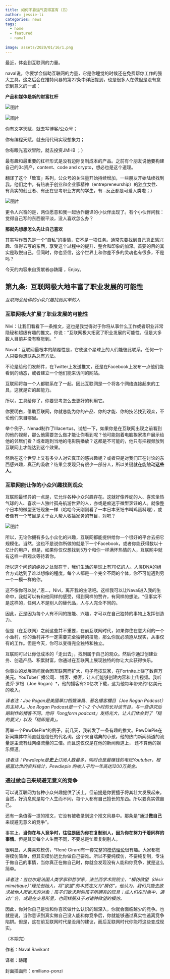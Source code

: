 ```yaml
---
title: 如何不靠运气变得富有（五）
author: jessie-li
categories: news
tags:
  - home
  - featured
  - naval
 
image: assets/2020/01/16/1.png
---
```

最近，体会到互联网的力量。

naval说，你要学会借助互联网的力量，它是你睡觉的时候还在免费帮你工作的强大工具。这之后会在推特风暴的第22条中详细提到，也是很多人在做但是没有意识到意义的一点：

**产品和媒体是新的财富杠杆**

![图片](/assets/2020/01/16/2.png) 

![图片](/assets/2020/01/16/3.png) 

你有文字天赋，就去写博客/公众号；

你有编程天赋，就去用代码实现想象力；

你有眼光喜欢冒险，就去投资JMHB ；）

最有趣和最重要的杠杆形式是没有边际复制成本的产品。之前有个朋友说他要构建自己的3c资产，content、code and crypto，想必也是这个道理。

翻译了这个「致富」系列，公众号的关注量开始持续增加，一些朋友开始陆续找到我。他们之中，有热衷于创业和企业家精神（entrepreneurship）的独立女性、有真实的创业者、有还在思考职业方向的学生，有...反正都是可爱人类啦；）

![图片](/assets/2020/01/16/4.png) 

更令人兴奋的是，两位愿意和我一起协作翻译的小伙伴出现了。有个小伙伴问我：觉得自己写的东西很平淡，没人喜欢怎么办？

**那就先想想怎么先让自己喜欢**

其实写作首先是一个“自私”的事情，它不是一项任务。通常先要找到自己真正感兴趣、值得去写的东西，享受这个过程中的提升、整合和印象的加深。首要的目的其实是取悦自己，但同时，你也坚信，这个世界上和你差不多的灵魂也有很多，不是吗？

今天的内容来自贡献者@踌躇 ，Enjoy。

## 第九条:  互联网极大地丰富了职业发展的可能性
*互联网会给你的小众兴趣找到买单的人*

### 互联网极大扩展了职业发展的可能性
Nivi：让我们看看下一条推文，这也是我觉得对于你将从事什么工作或者职业非常隐秘和超级有趣的推文。你说：”互联网极大拓宽了职业发展的可能性，但是大多数人目前并没有察觉到。“

Naval：互联网最根本的颠覆性是，它使这个星球上的人们能彼此联系，任何一个人只要你想联系总有方法。

不论是给他们发邮件，在Twitter上发送推文，还是在Facebook上发布一点他们能看到的动态，或者建立一个他们能来访问的网站。

互联网将每一个人都联系在了一起。因此互联网是一个将各个网络连接起来的工具，这就是它的超能力。

所以，工具给你了，你要思考怎么去更好的利用它。

你要明白，借助互联网，你就总能为你的产品、你的才能、你的技艺找到观众，不论他们来自哪里。

举个例子，Nenad制作了IIIacertus，试想一下，如果你是在互联网出现之前看到的他的视频，那么他需要怎么做才能让你看到呢？他可能抱着电脑挨家挨户展示给他的邻居们看？或者跑到当地的电影院播放？这都是不可能的，他只有把视频放到互联网上才能达到这个效果。

然后在这个世界上又有多少人对它真正的感兴趣呢？或者只是对我们正在讨论的东西感兴趣，真正的吸收？结果会发现只有很少一部分人，所以关键就在能触动**这些人**。

### 互联网能让你的小众兴趣找到观众
互联网最怪异的一点是，它允许各种小众兴趣存在。这就好像养蛇的人、喜欢坐热气球的人、喜欢一人独叶孤舟航游世界的人，亦或是痴迷于微型烹饪的人。就像整个日本的微型烹饪现象一样（哈哈今天刚刚看了一本日本烹饪书叫鸡蛋料理），或者像有一个节目是关于女人帮人收拾家务的节目，对吧？

![图片](/assets/2020/01/16/5.png) 

所以，无论你拥有多么小众化的兴趣，互联网都能提供给你一个很好的平台去把它规模化。当然，这也不是说你所做的就是下一个Facebook，或者你能获得数以十亿计的用户，但是，如果你仅仅想找到5万个和你一样满怀热情的人，互联网中就有这样一群观众等待着你。

所以这个问题的绝妙之处就在于，我们生活的星球上有70亿的人。人类DNA的组合方式达到了难以想像的程度。每个人都是一个完全不同的个体，你不可能遇到另一个一模一样的你。

这不像你可以说，”恩...，Nivi，离开我的生活吧。这样我可以让Naval进入我的生命中，我就可以有和他同样的感受，得到同样的赞许，有同样的想法。“但事实不是这样的，任何人不是别人的替代品，人与人完全不同的。

因此，正是因为每个人有不同的技能、兴趣，才可以在自己独特的事物上发挥创造力。

但是（在互联网）之前这些并不重要，在前互联网时代，如果你住在意大利的一个小渔村，你的渔村并不一定需要完全独特的技能，那么你就必须遵从现实，从事仅有的工作。但是今天，你可以变得完全独特和独立。

互联网可以让你低成本的「走出去」，找到属于自己的观众。然后你通过创建业务、创造产品、积累财富，你通过在互联网上展现独特的你让大众获得快乐。

你事业的发展空间就会因互联网而扩大，电子竞技玩家，在Fortnite上赚了数百万美元。YouTube广播公司、 博客、播客，让人们能够创建内容和上传视频。我听说乔·罗根（Joe Rogan）*，他的播客有20亿次下载，这为他每年带来约1亿美元的收入。

*译者注：Joe Rogan是美國單口相聲演員、著名播客欄目（Joe Rogan Podcast）的主持人。Joe Rogan Podcast是一个 1~2 个小时的长对谈节目，与一些讲究后期制作的播客不同，他将「longform podcast」发扬光大，让人们体会到了「糙的要义」以及「糙即是真」。*

再举一个PewDiePie*的例子，前几天，我转发了一条有趣的推文。PewDiePie在新闻媒体中简直就是信任的代名词。这个来自瑞典的小孩，他的热门新闻频道的流量是主流有线网络流量的三倍。而且这仅仅是在他的新闻频道上， 还不算他的娱乐频道。

*译者注：Pewdiepie是**史上**订阅人数最多，同时也是最赚钱的电玩Youtuber，根据富比世的资料统计，Pewdiepie 的收入平均一年高达1200万美金。*

### 通过做自己来规避无意义的竞争
可以说互联网为各种小众兴趣提供了沃土，但前提是你要擅于将其壮大发展起来。当然，好消息就是每个人生而不同，每个人都有自己擅长的东西。所以要真实做自己。

还有一条值得一提的推文，它没有被收录到这个推文风暴中。那条是“通过**做自己**来规避无意义的竞争”。

事实上，**当你在与人竞争时，往往是因为你在复制别人，因为你在努力干着同样的事情**。但是其实每个人生而不同，不要总是忙着复制别人。

很明显，人类喜欢模仿，*René Girard有一套完整的[模仿理论](https://mp.weixin.qq.com/s?__biz=MjM5MjE2MzY1OA==&mid=406136631&idx=2&sn=ecce28eb38aff372c30bbd7e838d046b&scene=21#wechat_redirect)很有趣。大家都觉得模仿简单，但其实模仿远比你做自己要难。所以不要纯模仿，不要纯复制，专注于做自己的事情，当你真正在做自己时，你就会发现没有人能和你竞争，就是这么简单。

*译者注：吉拉尔是法国人类学家和哲学家，法兰西学术院院士，“模仿欲望（désir mimétique）”理论创始人，将“欲望”的本质定义为“模仿”。他认为，我们只能去欲求被他人所欲求的对象：孩子们欲求别的孩子所拥有的玩具；成人们在时尚中，通过广告，或是在交易所里，也同样服从于对诸种欲望的模仿。*

因此，你对你自己是谁和你喜欢做什么认识的越深入，你就会面临越少的竞争。也就是说，当你意识到真实做自己没人能和你竞争后，你就能够通过真实性逃离竞争陷阱。但是，这在前互联网时代是没用的建议，而后互联网时代你能将这些变成现实。

（本期完）

作者：Naval Ravikant 

译者：踌躇

封面插画师：emiliano-ponzi

